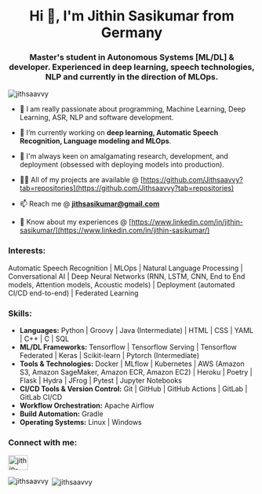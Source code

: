 <h1 align="center">Hi 👋, I'm Jithin Sasikumar from Germany</h1>
<h3 align="center">Master's student in Autonomous Systems [ML/DL] & developer. Experienced in deep learning, speech technologies, NLP and currently in the direction of MLOps.</h3>

<p align="left"> <img src="https://komarev.com/ghpvc/?username=jithsaavvy&label=Profile%20views&color=0e75b6&style=flat" alt="jithsaavvy" /> </p>

- 🔭 I am really passionate about programming, Machine Learning, Deep Learning, ASR, NLP and software development.

- 🔭 I’m currently working on **deep learning, Automatic Speech Recognition, Language modeling and MLOps**.

- 🔭 I'm always keen on amalgamating research, development, and deployment (obsessed with deploying models into production).

- 👨‍💻 All of my projects are available @ [https://github.com/Jithsaavvy?tab=repositories](https://github.com/Jithsaavvy?tab=repositories)

- 📫 Reach me @ **jithsasikumar@gmail.com**

- 📄 Know about my experiences @ [https://www.linkedin.com/in/jithin-sasikumar/](https://www.linkedin.com/in/jithin-sasikumar/)

### Interests:
Automatic Speech Recognition | MLOps | Natural Language Processing | Conversational AI | Deep Neural Networks (RNN, LSTM, CNN, End to End models, Attention models, Acoustic models) | Deployment (automated CI/CD end-to-end) | Federated Learning

### Skills:
- **Languages:** Python | Groovy | Java (Intermediate) | HTML | CSS | YAML | C++ | C | SQL
- **ML/DL Frameworks:** Tensorflow | Tensorflow Serving | Tensorflow Federated | Keras | Scikit-learn | Pytorch (Intermediate)
- **Tools & Technologies:** Docker | MLflow | Kubernetes | AWS (Amazon S3, Amazon SageMaker, Amazon ECR,  Amazon EC2) | Heroku | Poetry | Flask | Hydra | JFrog | Pytest | Jupyter Notebooks
- **CI/CD Tools & Version Control:** Git | GitHub | GitHub Actions | GitLab | GitLab CI/CD
- **Workflow Orchestration:** Apache Airflow
- **Build Automation:** Gradle
- **Operating Systems:** Linux | Windows

<h3 align="left">Connect with me:</h3>
<p align="left">
<a href="https://linkedin.com/in/jithin-sasikumar" target="blank"><img align="center" src="https://raw.githubusercontent.com/rahuldkjain/github-profile-readme-generator/master/src/images/icons/Social/linked-in-alt.svg" alt="jithin-sasikumar" height="30" width="40" /></a>
</p>

<p><img align="left" src="https://github-readme-stats.vercel.app/api/top-langs?username=jithsaavvy&show_icons=true&locale=en&layout=compact" alt="jithsaavvy" /></p>

<p>&nbsp;<img align="center" src="https://github-readme-stats.vercel.app/api?username=jithsaavvy&show_icons=true&locale=en" alt="jithsaavvy" /></p>

